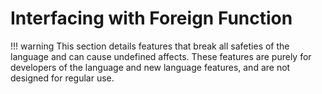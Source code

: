 # Interfacing with Foreign Function

!!! warning
	This section details features that break all safeties of the language and can cause undefined affects.
	These features are purely for developers of the language and new language features, and are not designed for regular use.